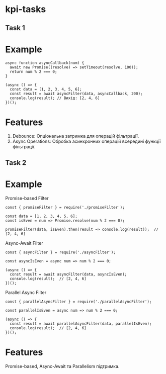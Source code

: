 # kpi-tasks

## Task 1

# Example 
```
async function asyncCallback(num) {
  await new Promise((resolve) => setTimeout(resolve, 100));
  return num % 2 === 0;
}

(async () => {
  const data = [1, 2, 3, 4, 5, 6];
  const result = await asyncFilter(data, asyncCallback, 200);
  console.log(result); // Вихід: [2, 4, 6]
})();
```
# Features

1. Debounce: Опціональна затримка для операцій фільтрації.
2. Async Operations: Обробка асинхронних операцій всередині функції фільтрації.


## Task 2

# Example 

Promise-based Filter
```
const { promiseFilter } = require('./promiseFilter');

const data = [1, 2, 3, 4, 5, 6];
const isEven = num => Promise.resolve(num % 2 === 0);

promiseFilter(data, isEven).then(result => console.log(result));  // [2, 4, 6]
```

Async-Await Filter
```
const { asyncFilter } = require('./asyncFilter');

const asyncIsEven = async num => num % 2 === 0;

(async () => {
  const result = await asyncFilter(data, asyncIsEven);
  console.log(result);  // [2, 4, 6]
})();
```

Parallel Async Filter
```
const { parallelAsyncFilter } = require('./parallelAsyncFilter');

const parallelIsEven = async num => num % 2 === 0;

(async () => {
  const result = await parallelAsyncFilter(data, parallelIsEven);
  console.log(result);  // [2, 4, 6]
})();
```
# Features

Promise-based, Async-Await та Parallelism підтримка.


